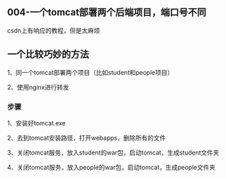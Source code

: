 ## 004-一个tomcat部署两个后端项目，端口号不同

csdn上有响应的教程，但是太麻烦

## 一个比较巧妙的方法

1、同一个tomcat部署两个项目（比如student和people项目）

2、使用nginx进行转发

### 步骤

1、安装好tomcat.exe

2、去到tomcat安装路径，打开webapps，删除所有的文件

3、关闭tomcat服务，放入student的war包，启动tomcat，生成student文件夹

4、关闭tomcat服务，放入people的war包，启动tomcat，生成people文件夹
